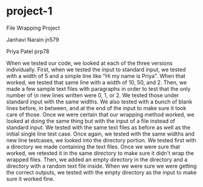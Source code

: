 # project-1
File Wrapping Project

Janhavi Narain      jn579

Priya Patel         prp78

When we tested our code, we looked at each of the three versions individually. First, when we tested the input to standard input, we tested with a width of 5 and a simple line like "Hi my name is Priya". When that worked, we tested that same line with a width of 10, 50, and 2. Then, we made a few sample text files with paragraphs in order to test that the only number of \n new lines written were 0, 1, or 2. We tested those under standard input with the same widths. We also tested with a bunch of blank lines before, in between, and at the end of the input to make sure it took care of those. Once we were certain that our wrapping method worked, we looked at doing the same thing but with the input of a file instead of standard input. We tested with the same text files as before as well as the initial single line test case. Once again, we tested with the same widths and new line testcases, we looked into the directory portion. We tested first with a directory we made containing the text files. Once we were sure that worked, we retested it in the same directory to make sure it didn't wrap the wrapped files. Then, we added an empty directory in the directory and a directory with a random text file inside. When we were sure we were getting the correct outputs, we tested with the empty directory as the input to make sure it worked fine.

